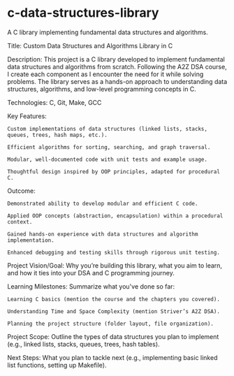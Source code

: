 # c-data-structures-library
A C library implementing fundamental data structures and algorithms.

Title: Custom Data Structures and Algorithms Library in C

Description:
This project is a C library developed to implement fundamental data structures and algorithms from scratch. Following the A2Z DSA course, I create each component as I encounter the need for it while solving problems. The library serves as a hands-on approach to understanding data structures, algorithms, and low-level programming concepts in C.

Technologies: C, Git, Make, GCC

Key Features:

    Custom implementations of data structures (linked lists, stacks, queues, trees, hash maps, etc.).

    Efficient algorithms for sorting, searching, and graph traversal.

    Modular, well-documented code with unit tests and example usage.

    Thoughtful design inspired by OOP principles, adapted for procedural C.

Outcome:

    Demonstrated ability to develop modular and efficient C code.

    Applied OOP concepts (abstraction, encapsulation) within a procedural context.

    Gained hands-on experience with data structures and algorithm implementation.

    Enhanced debugging and testing skills through rigorous unit testing.


Project Vision/Goal: Why you’re building this library, what you aim to learn, and how it ties into your DSA and C programming journey.

Learning Milestones: Summarize what you've done so far:

    Learning C basics (mention the course and the chapters you covered).

    Understanding Time and Space Complexity (mention Striver’s A2Z DSA).

    Planning the project structure (folder layout, file organization).

Project Scope: Outline the types of data structures you plan to implement (e.g., linked lists, stacks, queues, trees, hash tables).

Next Steps: What you plan to tackle next (e.g., implementing basic linked list functions, setting up Makefile).